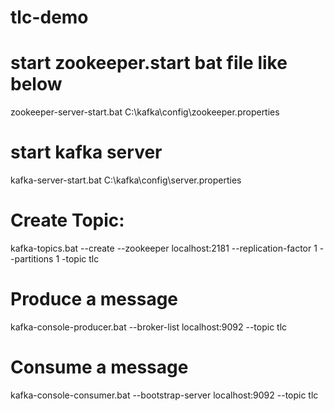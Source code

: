 # tlc-demo


# start zookeeper.start bat file like below

zookeeper-server-start.bat C:\kafka\config\zookeeper.properties

# start kafka server

kafka-server-start.bat C:\kafka\config\server.properties

# Create Topic:

kafka-topics.bat --create --zookeeper localhost:2181 --replication-factor 1 --partitions 1 -topic tlc

# Produce a message

kafka-console-producer.bat --broker-list localhost:9092 --topic tlc

# Consume a message

kafka-console-consumer.bat --bootstrap-server localhost:9092 --topic tlc

